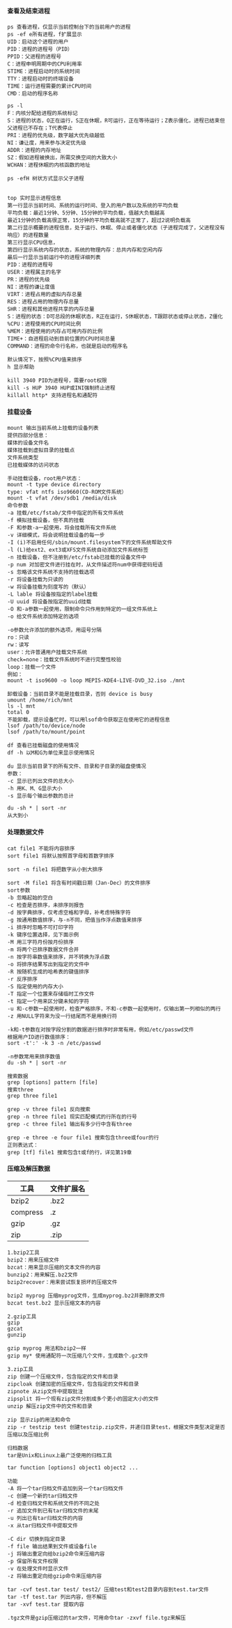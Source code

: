 #### 查看及结束进程

	ps 查看进程，仅显示当前控制台下的当前用户的进程
	ps -ef e所有进程，f扩展显示
	UID：启动这个进程的用户
	PID：进程的进程号（PID）
	PPID：父进程的进程号
	C：进程申明周期中的CPU利用率
	STIME：进程启动时的系统时间
	TTY：进程启动时的终端设备
	TIME：运行进程需要的累计CPU时间
	CMD：启动的程序名称

	ps -l
	F：内核分配给进程的系统标记
	S：进程的状态，O正在运行，S正在休眠，R可运行，正在等待运行；Z表示僵化，进程已结束但父进程已不存在；T代表停止
	PRI：进程的优先级，数字越大优先级越低
	NI：谦让度，用来参与决定优先级
	ADDR：进程的内存地址
	SZ：假如进程被换出，所需交换空间的大致大小
	WCHAN：进程休眠的内核函数的地址

	ps -efH 树状方式显示父子进程


	top 实时显示进程信息
	第一行显示当前时间、系统的运行时间、登入的用户数以及系统的平均负载
	平均负载：最近1分钟、5分钟、15分钟的平均负载，值越大负载越高
	最近1分钟的负载高很正常，15分钟的平均负载高就不正常了，超过2说明负载高
	第二行显示概要的进程信息，处于运行、休眠、停止或者僵化状态（子进程完成了，父进程没有响应）的进程数量
	第三行显示CPU信息，
	第四行显示系统内存的状态，系统的物理内存：总共内存和空闲内存
	最后一行显示当前运行中的进程详细列表
	PID：进程的进程号
	USER：进程属主的名字
	PR：进程的优先级
	NI：进程的谦让度值
	VIRT：进程占用的虚拟内存总量
	RES：进程占用的物理内存总量
	SHR：进程和其他进程共享的内存总量
	S：进程的状态：D可总段的休眠状态，R正在运行，S休眠状态，T跟踪状态或停止状态，Z僵化
	%CPU：进程使用的CPU时间比例
	%MEM：进程使用的内存占可用内存的比例
	TIME+：自进程启动到目前位置的CPU时间总量
	COMMAND：进程的命令行名称，也就是启动的程序名

	默认情况下，按照%CPU值来排序
	h 显示帮助

	kill 3940 PID为进程号，需要root权限
	kill -s HUP 3940 HUP或INI强制终止进程
	killall http* 支持进程名和通配符

#### 挂载设备

	mount 输出当前系统上挂载的设备列表
	提供四部分信息：
	媒体的设备文件名
	媒体挂载到虚拟目录的挂载点
	文件系统类型
	已挂载媒体的访问状态

	手动挂载设备，root用户状态：
	mount -t type device directory
	type: vfat ntfs iso9660(CD-ROM文件系统）
	mount -t vfat /dev/sdb1 /media/disk
	命令参数
	-a 挂载/etc/fstab/文件中指定的所有文件系统
	-f 模拟挂载设备，但不真的挂载
	-F 和参数-a一起使用，将会挂载所有文件系统
	-v 详细模式，将会说明挂载设备的每一步
	-I (i)不启用任何/sbin/mount.filesystem下的文件系统帮助文件
	-l (L)给ext2、ext3或XFS文件系统自动添加文件系统标签
	-n 挂载设备，但不注册到/etc/fstab已挂载的设备文件中
	-p num 对加密文件进行挂在时，从文件描述符num中获得密码短语
	-s 忽略该文件系统不支持的挂载选项
	-r 将设备挂载为只读的
	-w 将设备挂载为刻度写的（默认）
	-L lable 将设备按指定的label挂载
	-U uuid 将设备按指定的uuid挂载
	-O 和-a参数一起使用，限制命令只作用到特定的一组文件系统上
	-o 给文件系统添加特定的选项

	-o参数允许添加的额外选项，用逗号分隔
	ro：只读
	rw：读写
	user：允许普通用户挂载文件系统
	check=none：挂载文件系统时不进行完整性校验
	loop：挂载一个文件
	例如：
	mount -t iso9600 -o loop MEPIS-KDE4-LIVE-DVD_32.iso ./mnt

	卸载设备：当前目录不能是挂载目录，否则 device is busy
	umount /home/rich/mnt
	ls -l mnt
	total 0
	不能卸载，提示设备忙时，可以用lsof命令获取正在使用它的进程信息
	lsof /path/to/device/node
	lsof /path/to/mount/point

	df 查看已挂载磁盘的使用情况
	df -h 以M和G为单位来显示使用情况

	du 显示当前目录下的所有文件、目录和子目录的磁盘使情况
	参数：
	-c 显示已列出文件的总大小
	-h 用K、M、G显示大小
	-s 显示每个输出参数的总计

	du -sh * | sort -nr
	从大到小

#### 处理数据文件

	cat file1 不能将内容排序
	sort file1 将默认按照首字母和首数字排序

	sort -n file1 将把数字从小到大排序

	sort -M file1 将含有时间戳日期（Jan-Dec）的文件排序
	sort参数
	-b 忽略起始的空白
	-c 检查是否排序，未排序则报告
	-d 按字典排序，仅考虑空格和字母，补考虑特殊字符
	-g 按通用数值排序，与-n不同，把值当作浮点数值来排序
	-i 排序时忽略不可打印字符
	-k 键序位置选择，见下面示例
	-M 用三字符月份按月份排序
	-m 将两个已排序数据文件合并
	-n 按字符串数值来排序，并不转换为浮点数
	-o 将排序结果写出到指定的文件中
	-R 按随机生成的哈希表的键值排序
	-r 反序排序
	-S 指定使用的内存大小
	-T 指定一个位置来存储临时工作文件
	-t 指定一个用来区分键未知的字符
	-u 和-c参数一起使用时，检查严格排序，不和-c参数一起使用时，仅输出第一列相似的两行
	-z 用NULL字符来为没一行结尾而不是用换行符

	-k和-t参数在对按字段分割的数据进行排序时非常有用，例如/etc/passwd文件
	根据用户ID进行数值排序：
	sort -t':' -k 3 -n /etc/passwd

	-n参数常用来排序数值
	du -sh * | sort -nr

	搜索数据
	grep [options] pattern [file]
	搜索three
	grep three file1

	grep -v three file1 反向搜索
	grep -n three file1 现实匹配模式的行所在的行号
	grep -c three file1 输出有多少行中含有three

	grep -e three -e four file1 搜索包含three或four的行
	正则表达式：
	grep [tf] file1 搜索包含t或f的行，详见第19章


#### 压缩及解压数据

|工具 |文件扩展名|
|----|---------|
|bzip2|.bz2|
|compress|.z|
|gzip|.gz|
|zip|.zip|

	1.bzip2工具
	bzip2：用来压缩文件
	bzcat：用来显示压缩的文本文件的内容
	bunzip2：用来解压.bz2文件
	bzip2recover：用来尝试恢复损坏的压缩文件

	bzip2 myprog 压缩myprog文件，生成myprog.bz2并删除原文件
	bzcat test.bz2 显示压缩文本的内容

	2.gzip工具
	gzip
	gzcat
	gunzip

	gzip myprog 用法和bzip2一样
	gzip my* 使用通配符一次压缩几个文件，生成数个.gz文件

	3.zip工具
	zip 创建一个压缩文件，包含指定的文件和目录
	zipcloak 创建加密的压缩文件，包含指定的文件和目录
	zipnote 从zip文件中提取批注
	zipsplit 将一个现有zip文件分割成多个更小的固定大小的文件
	unzip 解压zip文件中的文件和目录

	zip 显示zip的用法和命令
	zip -r testzip test 创建testzip.zip文件，并递归目录test，根据文件类型决定是否压缩以及压缩比例

	归档数据
	tar是Unix和Linux上最广泛使用的归档工具

	tar function [options] object1 object2 ...

	功能
	-A 将一个tar归档文件追加到另一个tar归档文件
	-c 创建一个新的tar归档文件
	-d 检查归档文件和系统文件的不同之处
	-r 追加文件到已有tar归档文件的末尾
	-u 列出已有tar归档文件的内容
	-x 从tar归档文件中提取文件

	-C dir 切换到指定目录
	-f file 输出结果到文件或设备file
	-j 将输出重定向给bzip2命令来压缩内容
	-p 保留所有文件权限
	-v 在处理文件时显示文件
	-z 将输出重定向给gzip命令来压缩内容

	tar -cvf test.tar test/ test2/ 压缩test和test2目录内容到test.tar文件
	tar -tf test.tar 列出内容，但不解压
	tar -xvf test.tar 提取内容

	.tgz文件是gzip压缩过的tar文件，可用命令tar -zxvf file.tgz来解压
